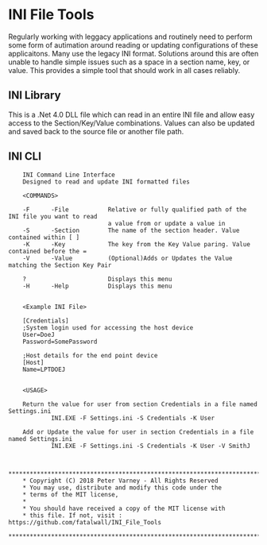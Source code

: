 # INI File Tools
Regularly working with leggacy applications and routinely need to perform some form of autimation around reading or updating configurations of these applicaitons. Many use the legacy INI format. Solutions around this are often unable to handle simple issues such as a space in a section name, key, or value. This provides a simple tool that should work in all cases reliably.

## INI Library
This is a .Net 4.0 DLL file which can read in an entire INI file and allow easy access to the Section/Key/Value combinations. Values can also be updated and saved back to the source file or another file path.

## INI CLI
        INI Command Line Interface
        Designed to read and update INI formatted files

        <COMMANDS>

        -F      -File           Relative or fully qualified path of the INI file you want to read
                                a value from or update a value in
        -S      -Section        The name of the section header. Value contained within [ ]
        -K      -Key            The key from the Key Value paring. Value contained before the =
        -V      -Value          (Optional)Adds or Updates the Value matching the Section Key Pair

        ?                       Displays this menu
        -H      -Help           Displays this menu


        <Example INI File>

        [Credentials]
        ;System login used for accessing the host device
        User=DoeJ
        Password=SomePassword
        
        ;Host details for the end point device
        [Host]
        Name=LPTDOEJ


        <USAGE>

        Return the value for user from section Credentials in a file named Settings.ini
                INI.EXE -F Settings.ini -S Credentials -K User

        Add or Update the value for user in section Credentials in a file named Settings.ini
                INI.EXE -F Settings.ini -S Credentials -K User -V SmithJ


        *************************************************************************
        * Copyright (C) 2018 Peter Varney - All Rights Reserved
        * You may use, distribute and modify this code under the
        * terms of the MIT license,
        *
        * You should have received a copy of the MIT license with
        * this file. If not, visit : https://github.com/fatalwall/INI_File_Tools
        *************************************************************************
